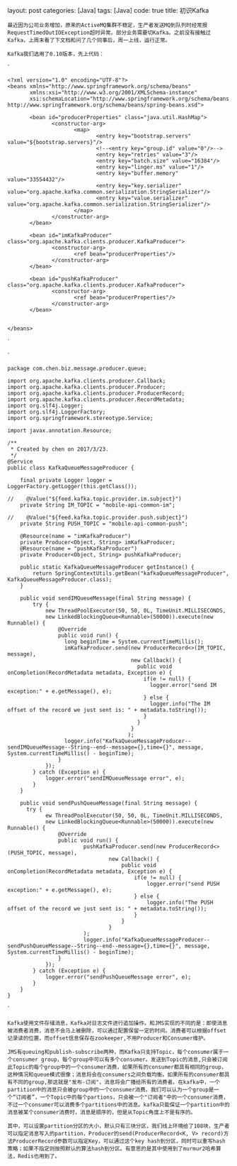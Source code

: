 layout: post
categories: [Java]
tags: [Java]
code: true
title: 初识Kafka



	最近因为公司业务增加，原来的ActiveMQ集群不稳定，生产者发送MQ到队列时经常报RequestTimedOutIOException超时异常。部分业务需要切Kafka。之前没有接触过Kafka，上周末看了下文档和问了几个同事后，周一上线，运行正常。

	Kafka我们选用了0.10版本，先上代码：

`

    <?xml version="1.0" encoding="UTF-8"?>
    <beans xmlns="http://www.springframework.org/schema/beans"
           xmlns:xsi="http://www.w3.org/2001/XMLSchema-instance"
           xsi:schemaLocation="http://www.springframework.org/schema/beans http://www.springframework.org/schema/beans/spring-beans.xsd">
    
           <bean id="producerProperties" class="java.util.HashMap">
                  <constructor-arg>
                         <map>
                                <entry key="bootstrap.servers" value="${bootstrap.servers}"/>
                                <!--<entry key="group.id" value="0"/>-->
                                <entry key="retries" value="3"/>
                                <entry key="batch.size" value="16384"/>
                                <entry key="linger.ms" value="1"/>
                                <entry key="buffer.memory" value="33554432"/>
                                <entry key="key.serializer" value="org.apache.kafka.common.serialization.StringSerializer"/>
                                <entry key="value.serializer" value="org.apache.kafka.common.serialization.StringSerializer"/>
                         </map>
                  </constructor-arg>
           </bean>
    
           <bean id="imKafkaProducer" class="org.apache.kafka.clients.producer.KafkaProducer">
                  <constructor-arg>
                         <ref bean="producerProperties"/>
                  </constructor-arg>
           </bean>
    
           <bean id="pushKafkaProducer" class="org.apache.kafka.clients.producer.KafkaProducer">
                  <constructor-arg>
                         <ref bean="producerProperties"/>
                  </constructor-arg>
           </bean>
    
    
    </beans>

`

`

    package com.chen.biz.message.producer.queue;
    
    import org.apache.kafka.clients.producer.Callback;
    import org.apache.kafka.clients.producer.Producer;
    import org.apache.kafka.clients.producer.ProducerRecord;
    import org.apache.kafka.clients.producer.RecordMetadata;
    import org.slf4j.Logger;
    import org.slf4j.LoggerFactory;
    import org.springframework.stereotype.Service;
    
    import javax.annotation.Resource;
    
    /**
     * Created by chen on 2017/3/23.
     */
    @Service
    public class KafkaQueueMessageProducer {
    
        final private Logger logger = LoggerFactory.getLogger(this.getClass());
    
    //    @Value("${feed.kafka.topic.provider.im.subject}")
        private String IM_TOPIC = "mobile-api-common-im";
    
    //    @Value("${feed.kafka.topic.provider.push.subject}")
        private String PUSH_TOPIC = "mobile-api-common-push";
    
        @Resource(name = "imKafkaProducer")
        private Producer<Object, String> imKafkaProducer;
        @Resource(name = "pushKafkaProducer")
        private Producer<Object, String> pushKafkaProducer;
    
        public static KafkaQueueMessageProducer getInstance() {
            return SpringContextUtils.getBean("kafkaQueueMessageProducer", KafkaQueueMessageProducer.class);
        }
    
        public void sendIMQueueMessage(final String message) {
            try {
                new ThreadPoolExecutor(50, 50, 0L, TimeUnit.MILLISECONDS,
    			new LinkedBlockingQueue<Runnable>(50000)).execute(new Runnable() {
                    @Override
                    public void run() {
                      long beginTime = System.currentTimeMillis();
                      imKafkaProducer.send(new ProducerRecord<>(IM_TOPIC, message),
                                           new Callback() {
                                             public void onCompletion(RecordMetadata metadata, Exception e) {
                                               if(e != null) {
                                                 logger.error("send IM exception:" + e.getMessage(), e);
                                               } else {
                                                 logger.info("The IM offset of the record we just sent is: " + metadata.toString());
                                               }
                                             }
                                           }
                                          );
                      logger.info("KafkaQueueMessageProducer--sendIMQueueMessage--String--end--message={},time={}", message, System.currentTimeMillis() - beginTime);
                    }
                });
            } catch (Exception e) {
                logger.error("sendIMQueueMessage error", e);
            }
        }
    
        public void sendPushQueueMessage(final String message) {
          try {
                ew ThreadPoolExecutor(50, 50, 0L, TimeUnit.MILLISECONDS,
    			new LinkedBlockingQueue<Runnable>(50000)).execute(new Runnable() {
                    @Override
                    public void run() {
                            pushKafkaProducer.send(new ProducerRecord<>(PUSH_TOPIC, message),
                                    new Callback() {
                                        public void onCompletion(RecordMetadata metadata, Exception e) {
                                            if(e != null) {
                                                logger.error("send PUSH exception:" + e.getMessage(), e);
                                            } else {
                                                logger.info("The PUSH offset of the record we just sent is: " + metadata.toString());
                                            }
                                        }
                                    }
                            );
                            logger.info("KafkaQueueMessageProducer--sendPushQueueMessage--String--end--message={},time={}", message, System.currentTimeMillis() - beginTime);
                    }
                });
            } catch (Exception e) {
                logger.error("sendPushQueueMessage error", e);
            }
        }
    }

`

	Kafka使用文件存储消息，Kafka对日志文件进行追加操作。和JMS实现的不同的是：即使消息被消费者消费，消息不会马上被删除，可以通过配置保留一定的时间。消费者可以根据offset记录读的位置，而offset信息保存在zookeeper,不用Producer和Consumer维护。

	JMS有queuing和publish-subscribe两种，而Kafka只支持Topic，每个consumer属于一个consumer group，每个group中可以有多个consumer。发送到Topic的消息,只会被订阅此Topic的每个group中的一个consumer消费，如果所有的consumer都具有相同的group，这种情况和queue模式很像；消息将会在consumers之间负载均衡。如果所有的consumer都具有不同的group,那这就是"发布-订阅"，消息将会广播给所有的消费者。在kafka中，一个partition中的消息只会被group中的一个consumer消费。我们可以认为一个group是一个“订阅者”，一个Topic中的每个partions，只会被一个"订阅者"中的一个consumer消费，不过一个consumer可以消费多个partitions中的消息。kafka只能保证一个partition中的消息被某个consumer消费时，消息是顺序的，但是从Topic角度上不是有序的。

	其中，可以设置partition分区的大小，默认只有三块分区，我们线上环境给了108块，生产者可以指定消息写入的partition，Producer的send(ProducerRecord<K, V> record)方法ProducerRecord参数可以指定Key，可以通过这个key hash到分区，同时可以重写hash策略；如果不指定则按照默认的算法hash到分区。有意思的是其中使用到了murmur2哈希算法，Redis也用到了。

	
